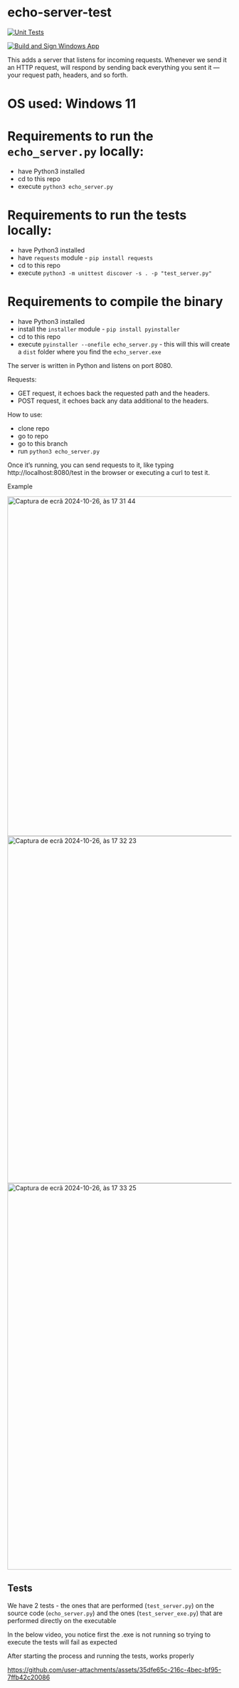 # echo-server-test

[![Unit Tests](https://github.com/stavares843/echo-server-test/actions/workflows/unit-tests.yml/badge.svg?branch=main)](https://github.com/stavares843/echo-server-test/actions/workflows/unit-tests.yml)

[![Build and Sign Windows App](https://github.com/stavares843/echo-server-test/actions/workflows/build-and-sign.yml/badge.svg)](https://github.com/stavares843/echo-server-test/actions/workflows/build-and-sign.yml)

This adds a server that listens for incoming requests. Whenever we send it an HTTP request, will respond by sending back everything you sent it — your request path, headers, and so forth.

# OS used: Windows 11

# Requirements to run the `echo_server.py` locally:
- have Python3 installed
- cd to this repo
- execute `python3 echo_server.py`

# Requirements to run the tests locally:
- have Python3 installed
- have `requests` module - `pip install requests`
- cd to this repo
- execute `python3 -m unittest discover -s . -p "test_server.py"`

# Requirements to compile the binary
- have Python3 installed
- install the `installer` module - `pip install pyinstaller`
- cd to this repo
- execute `pyinstaller --onefile echo_server.py` - this will this will create a `dist` folder where you find the `echo_server.exe`


The server is written in Python and listens on port 8080.

Requests:
- GET request, it echoes back the requested path and the headers.
- POST request, it echoes back any data additional to the headers.

How to use:
- clone repo
- go to repo
- go to this branch
- run `python3 echo_server.py`

Once it’s running, you can send requests to it, like typing http://localhost:8080/test in the browser or executing a curl to test it.

Example


<img width="762" alt="Captura de ecrã 2024-10-26, às 17 31 44" src="https://github.com/user-attachments/assets/2f6e22d2-c3b4-4a9d-add4-dfa56b4dd5fe">

<img width="779" alt="Captura de ecrã 2024-10-26, às 17 32 23" src="https://github.com/user-attachments/assets/b0e2dbed-9662-470c-869d-9e4a59468766">

<img width="867" alt="Captura de ecrã 2024-10-26, às 17 33 25" src="https://github.com/user-attachments/assets/ee701dd4-dd15-435b-b017-fe0805725f7e">



## Tests

We have 2 tests - the ones that are performed (`test_server.py`) on the source code (`echo_server.py`) and the ones (`test_server_exe.py`) that are performed directly on the executable 

In the below video, you notice first the .exe is not running so trying to execute the tests will fail as expected

After starting the process and running the tests, works properly


https://github.com/user-attachments/assets/35dfe65c-216c-4bec-bf95-7ffb42c20086


